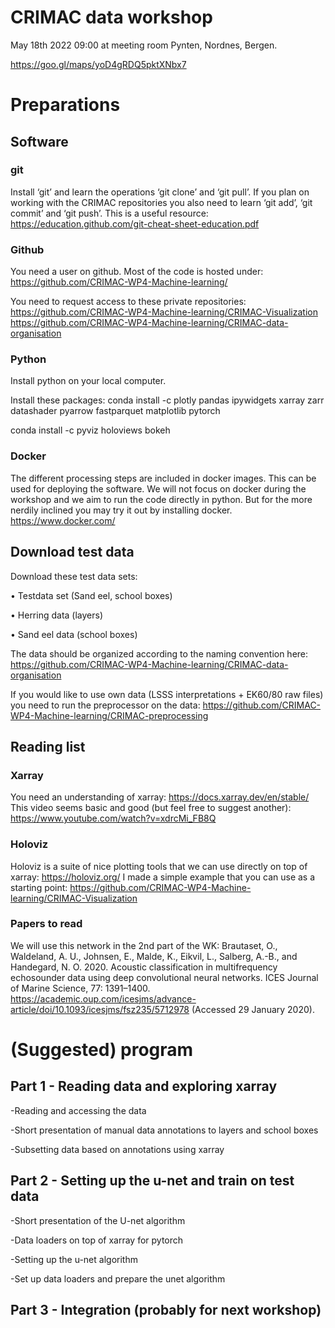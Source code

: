 CRIMAC data workshop
====================
May 18th 2022 09:00 at meeting room Pynten, Nordnes, Bergen.

https://goo.gl/maps/yoD4gRDQ5pktXNbx7

# Preparations

## Software

### git

Install ‘git’ and learn the operations ‘git clone’ and ‘git pull’. If you plan on working with the CRIMAC repositories you also need to learn ‘git add’, ‘git commit’ and ‘git push’. This is a useful resource:
https://education.github.com/git-cheat-sheet-education.pdf

### Github

You need a user on github. Most of the code is hosted under:
https://github.com/CRIMAC-WP4-Machine-learning/ 

You need to request access to these private repositories:
https://github.com/CRIMAC-WP4-Machine-learning/CRIMAC-Visualization
https://github.com/CRIMAC-WP4-Machine-learning/CRIMAC-data-organisation

### Python

Install python on your local computer.

Install these packages:
conda install -c plotly pandas ipywidgets xarray zarr datashader pyarrow fastparquet matplotlib pytorch

conda install -c pyviz holoviews bokeh

### Docker

The different processing steps are included in docker images. This can be used for deploying the software. We will not focus on docker during the workshop and we aim to run the code directly in python. But for the more nerdily inclined you may try it out by installing docker.
https://www.docker.com/ 

## Download test data

Download these test data sets:

•	Testdata set (Sand eel, school boxes)

•	Herring data (layers)

•	Sand eel data (school boxes)

The data should be organized according to the naming convention here:
https://github.com/CRIMAC-WP4-Machine-learning/CRIMAC-data-organisation 

If you would like to use own data (LSSS interpretations +  EK60/80 raw files) you need to run the preprocessor on the data:
https://github.com/CRIMAC-WP4-Machine-learning/CRIMAC-preprocessing 

## Reading list

### Xarray

You need an understanding of xarray: https://docs.xarray.dev/en/stable/
This video seems basic and good (but feel free to suggest another):
https://www.youtube.com/watch?v=xdrcMi_FB8Q 

### Holoviz

Holoviz is a suite of nice plotting tools that we can use directly on top of xarray: https://holoviz.org/
I made a simple example that you can use as a starting point:
https://github.com/CRIMAC-WP4-Machine-learning/CRIMAC-Visualization 

### Papers to read
We will use this network in the 2nd part of the WK:
Brautaset, O., Waldeland, A. U., Johnsen, E., Malde, K., Eikvil, L., Salberg, A.-B., and Handegard, N. O. 2020. Acoustic classification in multifrequency echosounder data using deep convolutional neural networks. ICES Journal of Marine Science, 77: 1391–1400. https://academic.oup.com/icesjms/advance-article/doi/10.1093/icesjms/fsz235/5712978 (Accessed 29 January 2020).


# (Suggested) program

## Part 1 - Reading data and exploring xarray

-Reading and accessing the data

-Short presentation of manual data annotations to layers and school boxes

-Subsetting data based on annotations using xarray

## Part 2 - Setting up the u-net and train on test data

-Short presentation of the U-net algorithm

-Data loaders on top of xarray for pytorch

-Setting up the u-net algorithm

-Set up data loaders and prepare the unet algorithm

## Part 3 - Integration (probably for next workshop)
